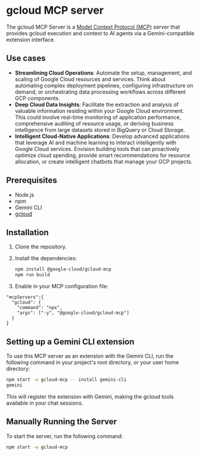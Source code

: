 # gcloud MCP server

The gcloud MCP Server is a
[Model Context Protocol (MCP)](https://modelcontextprotocol.io/introduction)
server that provides gcloud execution and context to AI agents via a
Gemini-compatible extension interface.

## Use cases

* **Streamlining Cloud Operations**: Automate the setup, management, and
  scaling of Google Cloud resources and services. Think about automating
  complex deployment pipelines, configuring infrastructure on demand, or
  orchestrating data processing workflows across different GCP components.
* **Deep Cloud Data Insights**: Facilitate the extraction and analysis of
  valuable information residing within your Google Cloud environment. This
  could involve real-time monitoring of application performance, comprehensive
  auditing of resource usage, or deriving business intelligence from large
  datasets stored in BigQuery or Cloud Storage.
* **Intelligent Cloud-Native Applications**: Develop advanced applications that
  leverage AI and machine learning to interact intelligently with Google Cloud
  services. Envision building tools that can proactively optimize cloud
  spending, provide smart recommendations for resource allocation, or create
  intelligent chatbots that manage your GCP projects.

## Prerequisites

- Node.js
- npm
- Gemini CLI
- [gcloud](https://cloud.google.com/sdk/docs/install)

## Installation

1.  Clone the repository.
2.  Install the dependencies:

    ```bash
    npm install @google-cloud/gcloud-mcp
    npm run build
    ```
3. Enable in your MCP configuration file:

```
"mcpServers":{
  "gcloud": {
    "command": "npx",
    "args": ["-y", "@google-cloud/gcloud-mcp"]
  }
}
```


## Setting up a Gemini CLI extension

To use this MCP server as an extension with the Gemini CLI, run the following
command in your project's root directory, or your user home directory:

```bash
npm start -w gcloud-mcp -- install gemini-cli
gemini
```

This will register the extension with Gemini, making the gcloud tools available
in your chat sessions.

## Manually Running the Server

To start the server, run the following command:

```bash
npm start -w gcloud-mcp
```
